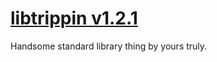# [libtrippin v1.2.1](https://github.com/hellory4n/libtrippin)

Handsome standard library thing by yours truly.
